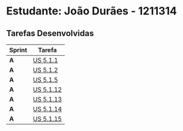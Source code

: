 # Estudante: João Durães - 1211314

## Tarefas Desenvolvidas

| Sprint | Tarefa                                   |
|--------|------------------------------------------|
| **A**  | [US 5.1.1](../Sprint_A/us_5.1.1/readme.md)   |
| **A**  | [US 5.1.2](../Sprint_A/us_5.1.2/readme.md)   |
| **A**  | [US 5.1.5](../Sprint_A/us_5.1.5/readme.md)   |
| **A**  | [US 5.1.12](../Sprint_A/us_5.1.12/readme.md)   |
| **A**  | [US 5.1.13](../Sprint_A/us_5.1.13/readme.md)   |
| **A**  | [US 5.1.14](../Sprint_A/us_5.1.14/readme.md)   |
| **A**  | [US 5.1.15](../Sprint_A/us_5.1.15/readme.md)   |
